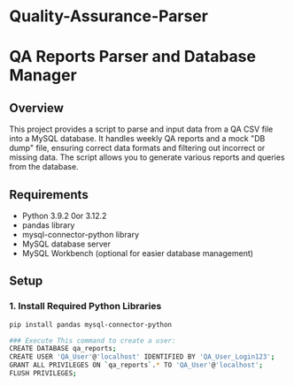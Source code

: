 # Quality-Assurance-Parser

# QA Reports Parser and Database Manager

## Overview

This project provides a script to parse and input data from a QA CSV file into a MySQL database. It handles weekly QA reports and a mock "DB dump" file, ensuring correct data formats and filtering out incorrect or missing data. The script allows you to generate various reports and queries from the database.

## Requirements

- Python 3.9.2 0or 3.12.2
- pandas library
- mysql-connector-python library
- MySQL database server
- MySQL Workbench (optional for easier database management)

## Setup

### 1. Install Required Python Libraries

```bash
pip install pandas mysql-connector-python

### Execute This command to create a user:
CREATE DATABASE qa_reports;
CREATE USER 'QA_User'@'localhost' IDENTIFIED BY 'QA_User_Login123';
GRANT ALL PRIVILEGES ON `qa_reports`.* TO 'QA_User'@'localhost';
FLUSH PRIVILEGES;
